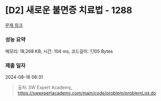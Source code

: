 # [D2] 새로운 불면증 치료법 - 1288 

[문제 링크](https://swexpertacademy.com/main/code/problem/problemDetail.do?contestProbId=AV18_yw6I9MCFAZN) 

### 성능 요약

메모리: 18,268 KB, 시간: 104 ms, 코드길이: 1,105 Bytes

### 제출 일자

2024-08-16 08:31



> 출처: SW Expert Academy, https://swexpertacademy.com/main/code/problem/problemList.do